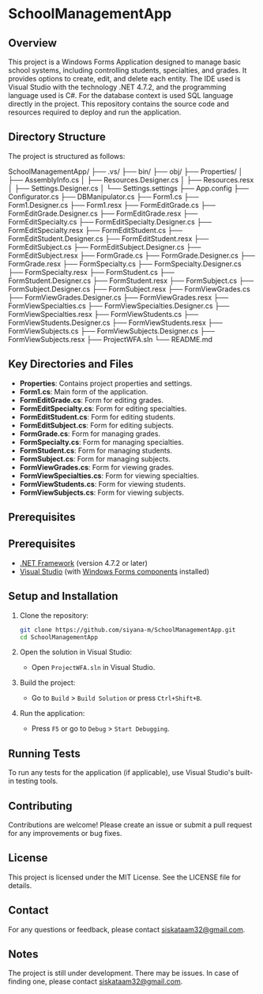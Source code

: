 # SchoolManagementApp

## Overview

This project is a Windows Forms Application designed to manage basic school systems, including controlling students, specialties, and grades. It provides options to create, edit, and delete each entity. The IDE used is Visual Studio with the technology .NET 4.7.2, and the programming language used is C#. For the database context is used SQL language directly in the project. This repository contains the source code and resources required to deploy and run the application.

## Directory Structure

The project is structured as follows:

SchoolManagementApp/
├── .vs/
├── bin/
├── obj/
├── Properties/
│ ├── AssemblyInfo.cs
│ ├── Resources.Designer.cs
│ ├── Resources.resx
│ ├── Settings.Designer.cs
│ └── Settings.settings
├── App.config
├── Configurator.cs
├── DBManipulator.cs
├── Form1.cs
├── Form1.Designer.cs
├── Form1.resx
├── FormEditGrade.cs
├── FormEditGrade.Designer.cs
├── FormEditGrade.resx
├── FormEditSpecialty.cs
├── FormEditSpecialty.Designer.cs
├── FormEditSpecialty.resx
├── FormEditStudent.cs
├── FormEditStudent.Designer.cs
├── FormEditStudent.resx
├── FormEditSubject.cs
├── FormEditSubject.Designer.cs
├── FormEditSubject.resx
├── FormGrade.cs
├── FormGrade.Designer.cs
├── FormGrade.resx
├── FormSpecialty.cs
├── FormSpecialty.Designer.cs
├── FormSpecialty.resx
├── FormStudent.cs
├── FormStudent.Designer.cs
├── FormStudent.resx
├── FormSubject.cs
├── FormSubject.Designer.cs
├── FormSubject.resx
├── FormViewGrades.cs
├── FormViewGrades.Designer.cs
├── FormViewGrades.resx
├── FormViewSpecialties.cs
├── FormViewSpecialties.Designer.cs
├── FormViewSpecialties.resx
├── FormViewStudents.cs
├── FormViewStudents.Designer.cs
├── FormViewStudents.resx
├── FormViewSubjects.cs
├── FormViewSubjects.Designer.cs
├── FormViewSubjects.resx
├── ProjectWFA.sln
└── README.md


## Key Directories and Files

- **Properties**: Contains project properties and settings.
- **Form1.cs**: Main form of the application.
- **FormEditGrade.cs**: Form for editing grades.
- **FormEditSpecialty.cs**: Form for editing specialties.
- **FormEditStudent.cs**: Form for editing students.
- **FormEditSubject.cs**: Form for editing subjects.
- **FormGrade.cs**: Form for managing grades.
- **FormSpecialty.cs**: Form for managing specialties.
- **FormStudent.cs**: Form for managing students.
- **FormSubject.cs**: Form for managing subjects.
- **FormViewGrades.cs**: Form for viewing grades.
- **FormViewSpecialties.cs**: Form for viewing specialties.
- **FormViewStudents.cs**: Form for viewing students.
- **FormViewSubjects.cs**: Form for viewing subjects.

## Prerequisites

## Prerequisites

- [.NET Framework](https://dotnet.microsoft.com/download/dotnet-framework) (version 4.7.2 or later)
- [Visual Studio](https://visualstudio.microsoft.com/) (with [Windows Forms components](https://docs.microsoft.com/en-us/visualstudio/get-started/csharp/tutorial-winforms?view=vs-2022) installed)


## Setup and Installation

1. Clone the repository:
    ```sh
    git clone https://github.com/siyana-m/SchoolManagementApp.git
    cd SchoolManagementApp
    ```

2. Open the solution in Visual Studio:
    - Open `ProjectWFA.sln` in Visual Studio.

3. Build the project:
    - Go to `Build` > `Build Solution` or press `Ctrl+Shift+B`.

4. Run the application:
    - Press `F5` or go to `Debug` > `Start Debugging`.


## Running Tests

To run any tests for the application (if applicable), use Visual Studio's built-in testing tools.

## Contributing

Contributions are welcome! Please create an issue or submit a pull request for any improvements or bug fixes.

## License

This project is licensed under the MIT License. See the LICENSE file for details.

## Contact

For any questions or feedback, please contact siskataam32@gmail.com.

## Notes

The project is still under development. There may be issues. In case of finding one, please contact siskataam32@gmail.com.

